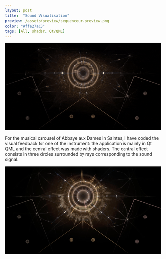 ```yaml
---
layout: post
title:  "Sound Visualisation"
preview: /assets/preview/sequenceur-preview.png
color: "#ffe27aC0"
tags: [All, shader, Qt/QML]
---
```



<p align="center">
  <img src="/assets/sequenceur.gif"/>
</p>


For the musical carousel of Abbaye aux Dames in Saintes, I have coded the visual feedback for one of the instrument: the application is mainly in Qt QML and the central effect  was made with shaders. The central effect consists in three circles surrounded by rays corresponding to the sound signal.

<p align="center">
  <img src="/assets/sequenceur.png"/>
</p>
